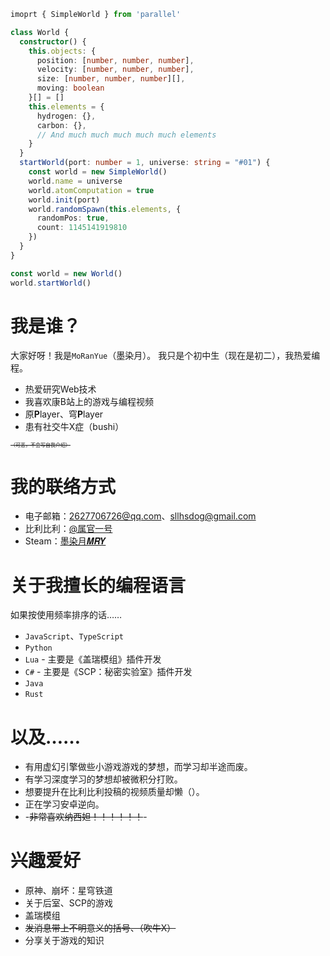 ﻿```ts
imoprt { SimpleWorld } from 'parallel'

class World {
  constructor() {
    this.objects: {
      position: [number, number, number],
      velocity: [number, number, number],
      size: [number, number, number][],
      moving: boolean
    }[] = []
    this.elements = {
      hydrogen: {},
      carbon: {},
      // And much much much much much elements
    }
  }
  startWorld(port: number = 1, universe: string = "#01") {
    const world = new SimpleWorld()
    world.name = universe
    world.atomComputation = true
    world.init(port)
    world.randomSpawn(this.elements, {
      randomPos: true,
      count: 1145141919810
    })
  }
}

const world = new World()
world.startWorld()
```

# 我是谁？

大家好呀！我是`MoRanYue`（墨染月）。
我只是个初中生（现在是初二），我热爱编程。

* 热爱研究Web技术
* 我喜欢康B站上的游戏与编程视频
* 原**P**layer、穹**P**layer
* 患有社交牛X症（bushi）

<span style="font-size:0.5rem;text-decoration:line-through;">（可恶，不会写自我介绍）</span>

# 我的联络方式

* 电子邮箱：[2627706726@qq.com](mailto:2627706726@qq.com)、[sllhsdog@gmail.com](mailto:sllhsdog@gmail.com)
* 比利比利：[@属官一号](https://space.bilibili.com/50500335)
* Steam：[墨染月𝑴𝑹𝒀](https://steamcommunity.com/id/MoRanYue/)

# 关于我擅长的编程语言

如果按使用频率排序的话……

* `JavaScript`、`TypeScript`
* `Python`
* `Lua` - 主要是《盖瑞模组》插件开发
* `C#` - 主要是《SCP：秘密实验室》插件开发
* `Java`
* `Rust`

# 以及……

* 有用虚幻引擎做些小游戏游戏的梦想，而学习却半途而废。
* 有学习深度学习的梦想却被微积分打败。
* 想要提升在比利比利投稿的视频质量却懒（）。
* 正在学习安卓逆向。
* -<span style="text-decoration:line-through;" title="不行，这个划掉！">非常喜欢纳西妲！！！！！！</span>-

# 兴趣爱好

* 原神、崩坏：星穹铁道
* 关于后室、SCP的游戏
* 盖瑞模组
* <span style="text-decoration:line-through">发消息带上不明意义的括号、（吹牛X）</span>
* 分享关于游戏的知识
